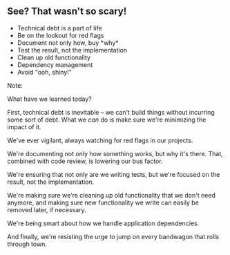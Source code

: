 ## See? That wasn't so scary!

* Technical debt is a part of life <!-- .element: class="fragment" -->
* Be on the lookout for red flags <!-- .element: class="fragment" -->
* <!-- .element: class="fragment" --> Document not only how, buy *why*
* Test the result, not the implementation <!-- .element: class="fragment" -->
* Clean up old functionality <!-- .element: class="fragment" -->
* Dependency management <!-- .element: class="fragment" -->
* Avoid "ooh, shiny!" <!-- .element: class="fragment" -->

Note:

What have we learned today?

First, technical debt is inevitable – we can't build things without incurring some sort of debt. What we *can* do is make sure we're minimizing the impact of it.

We've ever vigilant, always watching for red flags in our projects.

We're documenting not only how something works, but why it's there. That, combined with code review, is lowering our bus factor.

We're ensuring that not only are we writing tests, but we're focused on the result, not the implementation.

We're making sure we're cleaning up old functionality that we don't need anymore, and making sure new functionality we write can easily be removed later, if necessary.

We're being smart about how we handle application dependencies.

And finally, we're resisting the urge to jump on every bandwagon that rolls through town.
